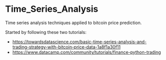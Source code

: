 # Time_Series_Analysis
Time series analysis techniques applied to bitcoin price prediction.

Started by following these two tutorials:
  - https://towardsdatascience.com/basic-time-series-analysis-and-trading-strategy-with-bitcoin-price-data-1a8f1a30f11
  - https://www.datacamp.com/community/tutorials/finance-python-trading
